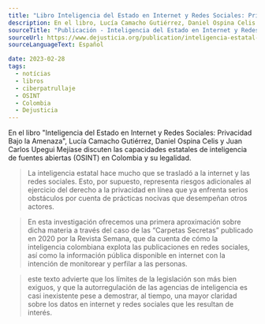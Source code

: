 ```yaml
---
title: "Libro Inteligencia del Estado en Internet y Redes Sociales: Privacidad Bajo la Amenaza."
description: En el libro, Lucía Camacho Gutiérrez, Daniel Ospina Celis y Juan Carlos Upegui Mejía se enfocan en las capacidades estatales de inteligencia de fuentes abiertas (OSINT) en Colombia y su legalidad.
sourceTitle: "Publicación - Inteligencia del Estado en Internet y Redes Sociales: Privacidad Bajo la Amenaza"
sourceUrl: https://www.dejusticia.org/publication/inteligencia-estatal-en-internet-y-redes-sociales-la-privacidad-bajo-amenaza/
sourceLanguageText: Español

date: 2023-02-28
tags: 
  - notícias
  - libros
  - ciberpatrullaje
  - OSINT
  - Colombia
  - Dejusticia
---
```


En el libro "Inteligencia del Estado en Internet y Redes Sociales: Privacidad Bajo la Amenaza", Lucía Camacho Gutiérrez, Daniel Ospina Celis y Juan Carlos Upegui Mejíase discuten las capacidades estatales de inteligencia de fuentes abiertas (OSINT) en Colombia y su legalidad.

>La inteligencia estatal hace mucho que se trasladó a la internet y las redes sociales. Esto, por supuesto, representa riesgos adicionales al ejercicio del derecho a la privacidad en línea que ya enfrenta serios obstáculos por cuenta de prácticas nocivas que desempeñan otros actores.

> En esta investigación ofrecemos una primera aproximación sobre dicha materia a través del caso de las “Carpetas Secretas” publicado en 2020 por la Revista Semana, que da cuenta de cómo la inteligencia colombiana explota las publicaciones en redes sociales, así como la información pública disponible en internet con la intención de
monitorear y perfilar a las personas.

> este texto advierte que los límites de la legislación son más bien exiguos, y que la autorregulación de las agencias de inteligencia es casi inexistente pese a demostrar, al tiempo, una mayor claridad sobre los datos en internet y redes sociales que les resultan de interés.

